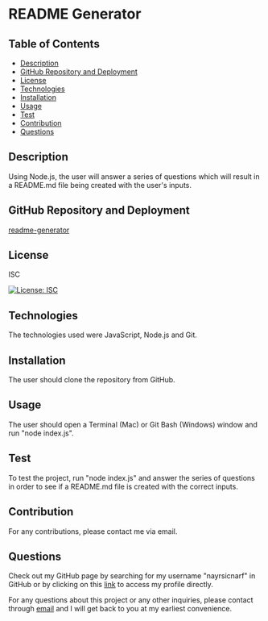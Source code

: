 # README Generator
    
## Table of Contents

- [Description](#Description)
- [GitHub Repository and Deployment](#GitHub-Repository-and-Deployment)
- [License](#License)
- [Technologies](#Technologies)
- [Installation](#Installation)
- [Usage](#Usage)
- [Test](#Test)
- [Contribution](#Contributions)
- [Questions](#Questions)

## Description

Using Node.js, the user will answer a series of questions which will result in a README.md file being created with the user's inputs.

## GitHub Repository and Deployment

[readme-generator](https://github.com/nayrsicnarf/) 

## License

ISC

[![License: ISC](https://img.shields.io/badge/License-ISC-blue.svg)](https://opensource.org/licenses/ISC)

## Technologies

The technologies used were JavaScript, Node.js and Git.

## Installation

The user should clone the repository from GitHub.

## Usage

The user should open a Terminal (Mac) or Git Bash (Windows) window and run "node index.js".

## Test

To test the project, run "node index.js" and answer the series of questions in order to see if a README.md file is created with the correct inputs.

## Contribution

For any contributions, please contact me via email.

## Questions

Check out my GitHub page by searching for my username "nayrsicnarf" in GitHub or by clicking on this [link](https://github.com/nayrsicnarf/) to access my profile directly.

For any questions about this project or any other inquiries, please contact through [email](mailto:fryaguinaldo@gmail.com) and I will get back to you at my earliest convenience.